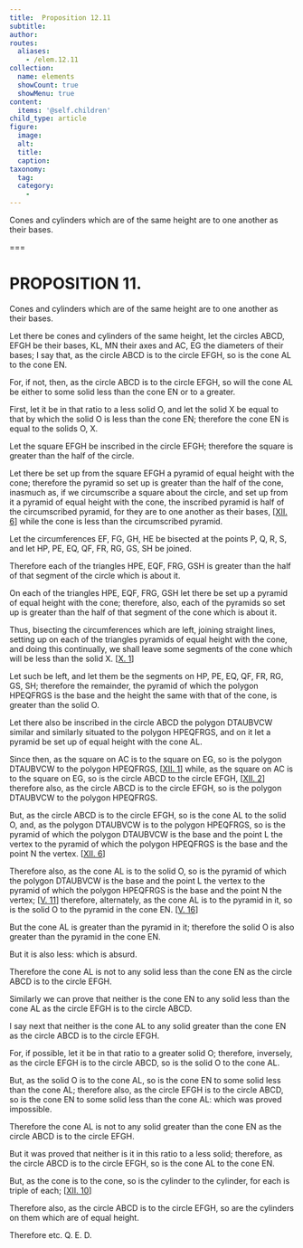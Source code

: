 ```yaml
---
title:  Proposition 12.11
subtitle: 
author:
routes:
  aliases:
    - /elem.12.11
collection:
  name: elements
  showCount: true
  showMenu: true
content:
  items: '@self.children'
child_type: article
figure:
  image:
  alt:
  title:
  caption:
taxonomy:
  tag:
  category:
    - 
---
```


<p>
       <hi rend="ital">Cones and cylinders which are of the same height are to one another as their bases.</hi>
      </p>

===

<h1>PROPOSITION 11.</h1>
<p>
       <span class="ital">Cones and cylinders which are of the same height are to one another as their bases.</span>
      </p>

<p>Let there be cones and cylinders of the same height, let the circles <span class="ital">ABCD</span>, <span class="ital">EFGH</span> be their bases, <span class="ital">KL</span>, <span class="ital">MN</span> their axes and <span class="ital">AC</span>, <span class="ital">EG</span> the diameters of their bases; I say that, as the circle <span class="ital">ABCD</span> is to the circle <span class="ital">EFGH</span>, so is the cone <span class="ital">AL</span> to the cone <span class="ital">EN</span>. 
      </p>

<p>For, if not, then, as the circle <span class="ital">ABCD</span> is to the circle <span class="ital">EFGH</span>, so will the cone <span class="ital">AL</span> be either to some solid less than the cone <span class="ital">EN</span> or to a greater. </p>

<p>First, let it be in that ratio to a less solid <span class="ital">O</span>, and let the solid <span class="ital">X</span> be equal to that by which the solid <span class="ital">O</span> is less than the cone <span class="ital">EN</span>; therefore the cone <span class="ital">EN</span> is equal to the solids <span class="ital">O</span>, <span class="ital">X</span>. </p>

<p>Let the square <span class="ital">EFGH</span> be inscribed in the circle <span class="ital">EFGH</span>; therefore the square is greater than the half of the circle. </p>

<p>Let there be set up from the square <span class="ital">EFGH</span> a pyramid of equal height with the cone; therefore the pyramid so set up is greater than the half of the cone, inasmuch as, if we circumscribe a square about the circle, and set up from it a pyramid of equal height with the cone, the inscribed pyramid is half of the circumscribed pyramid, for they are to one another as their bases, [<a href="/elem.12.6">XII. 6</a>] while the cone is less than the circumscribed pyramid. <pb n="407"/></p>

<p>Let the circumferences <span class="ital">EF</span>, <span class="ital">FG</span>, <span class="ital">GH</span>, <span class="ital">HE</span> be bisected at the points <span class="ital">P</span>, <span class="ital">Q</span>, <span class="ital">R</span>, <span class="ital">S</span>, and let <span class="ital">HP</span>, <span class="ital">PE</span>, <span class="ital">EQ</span>, <span class="ital">QF</span>, <span class="ital">FR</span>, <span class="ital">RG</span>, <span class="ital">GS</span>, <span class="ital">SH</span> be joined. </p>

<p>Therefore each of the triangles <span class="ital">HPE</span>, <span class="ital">EQF</span>, <span class="ital">FRG</span>, <span class="ital">GSH</span> is greater than the half of that segment of the circle which is about it. </p>

<p>On each of the triangles <span class="ital">HPE</span>, <span class="ital">EQF</span>, <span class="ital">FRG</span>, <span class="ital">GSH</span> let there be set up a pyramid of equal height with the cone; therefore, also, each of the pyramids so set up is greater than the half of that segment of the cone which is about it. </p>

<p>Thus, bisecting the circumferences which are left, joining straight lines, setting up on each of the triangles pyramids of equal height with the cone, and doing this continually, we shall leave some segments of the cone which will be less than the solid <span class="ital">X</span>. [<a href="/elem.10.1">X. 1</a>] </p>

<p>Let such be left, and let them be the segments on <span class="ital">HP</span>, <span class="ital">PE</span>, <span class="ital">EQ</span>, <span class="ital">QF</span>, <span class="ital">FR</span>, <span class="ital">RG</span>, <span class="ital">GS</span>, <span class="ital">SH</span>; therefore the remainder, the pyramid of which the polygon <span class="ital">HPEQFRGS</span> is the base and the height the same with that of the cone, is greater than the solid <span class="ital">O</span>. </p>

<p>Let there also be inscribed in the circle <span class="ital">ABCD</span> the polygon <span class="ital">DTAUBVCW</span> similar and similarly situated to the polygon <span class="ital">HPEQFRGS</span>, and on it let a pyramid be set up of equal height with the cone <span class="ital">AL</span>. </p>

<p>Since then, as the square on <span class="ital">AC</span> is to the square on <span class="ital">EG</span>, so is the polygon <span class="ital">DTAUBVCW</span> to the polygon <span class="ital">HPEQFRGS</span>, [<a href="/elem.12.1">XII. 1</a>] while, as the square on <span class="ital">AC</span> is to the square on <span class="ital">EG</span>, so is the circle <span class="ital">ABCD</span> to the circle <span class="ital">EFGH</span>, [<a href="/elem.12.2">XII. 2</a>] therefore also, as the circle <span class="ital">ABCD</span> is to the circle <span class="ital">EFGH</span>, so is the polygon <span class="ital">DTAUBVCW</span> to the polygon <span class="ital">HPEQFRGS</span>. </p>

<p>But, as the circle <span class="ital">ABCD</span> is to the circle <span class="ital">EFGH</span>, so is the cone <span class="ital">AL</span> to the solid <span class="ital">O</span>, and, as the polygon <span class="ital">DTAUBVCW</span> is to the polygon <span class="ital">HPEQFRGS</span>, so is the pyramid of which the polygon <span class="ital">DTAUBVCW</span> is the base and the point <span class="ital">L</span> the vertex to the pyramid of which the polygon <span class="ital">HPEQFRGS</span> is the base and the point <span class="ital">N</span> the vertex. [<a href="/elem.12.6">XII. 6</a>] <pb n="408"/></p>

<p>Therefore also, as the cone <span class="ital">AL</span> is to the solid <span class="ital">O</span>, so is the pyramid of which the polygon <span class="ital">DTAUBVCW</span> is the base and the point <span class="ital">L</span> the vertex to the pyramid of which the polygon <span class="ital">HPEQFRGS</span> is the base and the point <span class="ital">N</span> the vertex; [<a href="/elem.5.11">V. 11</a>] therefore, alternately, as the cone <span class="ital">AL</span> is to the pyramid in it, so is the solid <span class="ital">O</span> to the pyramid in the cone <span class="ital">EN</span>. [<a href="/elem.5.16">V. 16</a>] </p>

<p>But the cone <span class="ital">AL</span> is greater than the pyramid in it; therefore the solid <span class="ital">O</span> is also greater than the pyramid in the cone <span class="ital">EN</span>. </p>

<p>But it is also less: which is absurd. </p>

<p>Therefore the cone <span class="ital">AL</span> is not to any solid less than the cone <span class="ital">EN</span> as the circle <span class="ital">ABCD</span> is to the circle <span class="ital">EFGH</span>. </p>

<p>Similarly we can prove that neither is the cone <span class="ital">EN</span> to any solid less than the cone <span class="ital">AL</span> as the circle <span class="ital">EFGH</span> is to the circle <span class="ital">ABCD</span>. </p>

<p>I say next that neither is the cone <span class="ital">AL</span> to any solid greater than the cone <span class="ital">EN</span> as the circle <span class="ital">ABCD</span> is to the circle <span class="ital">EFGH</span>. </p>

<p>For, if possible, let it be in that ratio to a greater solid <span class="ital">O</span>; therefore, inversely, as the circle <span class="ital">EFGH</span> is to the circle <span class="ital">ABCD</span>, so is the solid <span class="ital">O</span> to the cone <span class="ital">AL</span>. </p>

<p>But, as the solid <span class="ital">O</span> is to the cone <span class="ital">AL</span>, so is the cone <span class="ital">EN</span> to some solid less than the cone <span class="ital">AL</span>; therefore also, as the circle <span class="ital">EFGH</span> is to the circle <span class="ital">ABCD</span>, so is the cone <span class="ital">EN</span> to some solid less than the cone <span class="ital">AL</span>: which was proved impossible. </p>

<p>Therefore the cone <span class="ital">AL</span> is not to any solid greater than the cone <span class="ital">EN</span> as the circle <span class="ital">ABCD</span> is to the circle <span class="ital">EFGH</span>. </p>

<p>But it was proved that neither is it in this ratio to a less solid; therefore, as the circle <span class="ital">ABCD</span> is to the circle <span class="ital">EFGH</span>, so is the cone <span class="ital">AL</span> to the cone <span class="ital">EN</span>. </p>

<p>But, as the cone is to the cone, so is the cylinder to the cylinder, for each is triple of each; [<a href="/elem.12.10">XII. 10</a>] <pb n="409"/></p>

<p>Therefore also, as the circle <span class="ital">ABCD</span> is to the circle <span class="ital">EFGH</span>, so are the cylinders on them which are of equal height. </p>

<p>Therefore etc. Q. E. D.</p>
